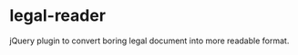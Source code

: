 legal-reader
============

jQuery plugin to convert boring legal document into more readable format.

